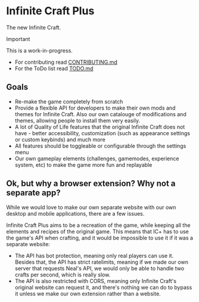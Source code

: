 # Infinite Craft Plus

The new Infinite Craft.

> [!IMPORTANT]  
> This is a work-in-progress. 

- For contributing read [CONTRIBUTING.md](CONTRIBUTING.md)
- For the ToDo list read [TODO.md](TODO.md)

## Goals

- Re-make the game completely from scratch
- Provide a flexible API for developers to make their own mods and themes for Infinite Craft. Also our own catalouge of modifications and themes, allowing people to install them very easily.
- A lot of Quality of Life features that the original Infinite Craft does not have - better accessibility, customization (such as appearance settings or custom keybinds) and much more
- All features should be toggleable or configurable through the settings menu
- Our own gameplay elements (challenges, gamemodes, experience system, etc) to make the game more fun and replayable

## Ok, but why a browser extension? Why not a separate app?

While we would love to make our own separate website with our own desktop and mobile applications, there are a few issues.

Infinite Craft Plus aims to be a recreation of the game, while keeping all the elements and recipes of the original game.
This means that IC+ has to use the game's API when crafting, and it would be impossible to use it if it was a separate website:

- The API has bot protection, meaning only real players can use it. Besides that, the API has strict ratelimits, meaning if we made our own server that requests Neal's API, we would only be able to handle two crafts per second, which is really slow.
- The API is also restricted with CORS, meaning only Infinite Craft's original website can request it, and there's nothing we can do to bypass it unless we make our own extension rather than a website.
